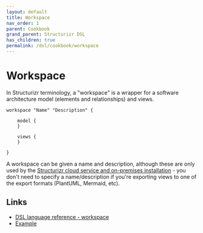 ```yaml
---
layout: default
title: Workspace
nav_order: 1
parent: Cookbook
grand_parent: Structurizr DSL
has_children: true
permalink: /dsl/cookbook/workspace
---
```


# Workspace

In Structurizr terminology, a "workspace" is a wrapper for a software architecture model (elements and relationships) and views.

```
workspace "Name" "Description" {

    model {
    }
    
    views {
    }
    
}
```

A workspace can be given a name and description, although these are only used by the [Structurizr cloud service and on-premises installation](https://structurizr.com) - you don't need to specify a name/description if you're exporting views to one of the export formats (PlantUML, Mermaid, etc).

## Links

- [DSL language reference - workspace](/dsl/language#workspace)
- [Example](http://structurizr.com/dsl?src=https://docs.structurizr.com/dsl/cookbook/workspace/example-1.dsl)
